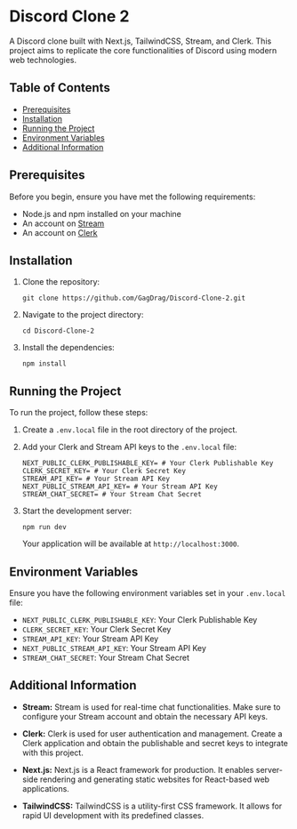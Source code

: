 # Discord Clone 2

A Discord clone built with Next.js, TailwindCSS, Stream, and Clerk. This project aims to replicate the core functionalities of Discord using modern web technologies.

## Table of Contents

- [Prerequisites](#prerequisites)
- [Installation](#installation)
- [Running the Project](#running-the-project)
- [Environment Variables](#environment-variables)
- [Additional Information](#additional-information)

## Prerequisites

Before you begin, ensure you have met the following requirements:

- Node.js and npm installed on your machine
- An account on [Stream](https://getstream.io)
- An account on [Clerk](https://clerk.dev)

## Installation

1. Clone the repository:

   ```
   git clone https://github.com/GagDrag/Discord-Clone-2.git
   ```

2. Navigate to the project directory:

   ```
   cd Discord-Clone-2
   ```

3. Install the dependencies:

   ```
   npm install
   ```

## Running the Project

To run the project, follow these steps:

1. Create a `.env.local` file in the root directory of the project.

2. Add your Clerk and Stream API keys to the `.env.local` file:

   ```
   NEXT_PUBLIC_CLERK_PUBLISHABLE_KEY= # Your Clerk Publishable Key
   CLERK_SECRET_KEY= # Your Clerk Secret Key
   STREAM_API_KEY= # Your Stream API Key
   NEXT_PUBLIC_STREAM_API_KEY= # Your Stream API Key
   STREAM_CHAT_SECRET= # Your Stream Chat Secret
   ```

3. Start the development server:

   ```
   npm run dev
   ```

   Your application will be available at `http://localhost:3000`.

## Environment Variables

Ensure you have the following environment variables set in your `.env.local` file:

- `NEXT_PUBLIC_CLERK_PUBLISHABLE_KEY`: Your Clerk Publishable Key
- `CLERK_SECRET_KEY`: Your Clerk Secret Key
- `STREAM_API_KEY`: Your Stream API Key
- `NEXT_PUBLIC_STREAM_API_KEY`: Your Stream API Key
- `STREAM_CHAT_SECRET`: Your Stream Chat Secret

## Additional Information

- **Stream:** Stream is used for real-time chat functionalities. Make sure to configure your Stream account and obtain the necessary API keys.

- **Clerk:** Clerk is used for user authentication and management. Create a Clerk application and obtain the publishable and secret keys to integrate with this project.

- **Next.js:** Next.js is a React framework for production. It enables server-side rendering and generating static websites for React-based web applications.

- **TailwindCSS:** TailwindCSS is a utility-first CSS framework. It allows for rapid UI development with its predefined classes.
